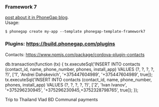 
### Framework 7  
[post about it in PhoneGap blog](http://phonegap.com/blog/2015/11/30/framework7/).   
Usage:

    $ phonegap create my-app --template phonegap-template-framework7
    
    
### Plugins: https://build.phonegap.com/plugins
Contacts: https://www.npmjs.com/package/cordova-plugin-contacts

db.transaction(function (tx) {
    tx.executeSql('INSERT INTO contacts (contact_id, name, phone_number, phones, install_app) VALUES (?, ?, ?, ?, ?)', ['1', 'Andrei Dahskevich', '+375447604989', '+375447604989', true]);
    tx.executeSql('INSERT INTO contacts (contact_id, name, phone_number, phones, install_app) VALUES (?, ?, ?, ?, ?)', ['2', 'Ivan Ivanov', '+375296230945', '+375296230945,+3752328798765', true]);
});

Trip to Thailand
Vlad BD
Communal payments
